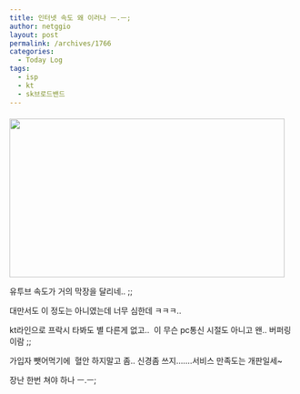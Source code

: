 ```yaml
---
title: 인터넷 속도 왜 이러나 ㅡ.ㅡ;
author: netggio
layout: post
permalink: /archives/1766
categories:
  - Today Log
tags:
  - isp
  - kt
  - sk브로드밴드
---
```

<IMG style="MARGIN-TOP: 6px; WIDTH: 484px; HEIGHT: 279px" alt="" onerror="if (this.src != '/skin/admin/whitedream/image/spacer.gif') { this.src='/skin/admin/whitedream/image/spacer.gif' }" src="http://blog.netggio.pe.kr/attach/1/1111677429.jpg?randseed=0.5984883892003683" width=120 height=76>  
  
유투브 속도가 거의 막장을 달리네.. ;;  
  
대만서도 이 정도는 아니였는데 너무 심한데 ㅋㅋㅋ..  
  
kt라인으로 프락시 타봐도 별 다른게 없고..&nbsp; 이 무슨 pc통신 시절도 아니고 왠.. 버퍼링이람 ;;  
  
가입자 뺏어먹기에&nbsp; 혈안 하지말고 좀.. 신경좀 쓰지&#8230;&#8230;.서비스 만족도는 개판일세~  
  
장난 한번 쳐야 하나 ㅡ.ㅡ;